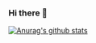 ### Hi there 👋

[![Anurag's github stats](https://github-readme-stats.vercel.app/api?username=IcePear-Jzx)](https://github.com/anuraghazra/github-readme-stats)
